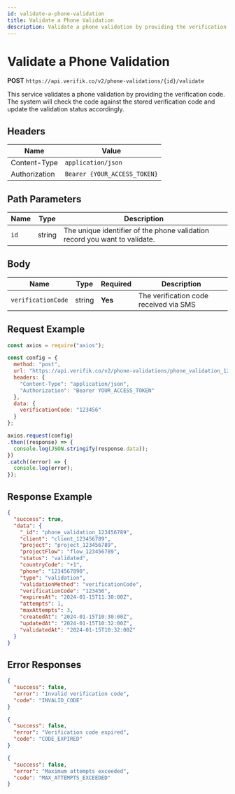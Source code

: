 ```yaml
---
id: validate-a-phone-validation
title: Validate a Phone Validation
description: Validate a phone validation by providing the verification code
---
```


# Validate a Phone Validation

**POST** `https://api.verifik.co/v2/phone-validations/{id}/validate`

This service validates a phone validation by providing the verification code. The system will check the code against the stored verification code and update the validation status accordingly.

## Headers

| Name          | Value                        |
| ------------- | ---------------------------- |
| Content-Type  | `application/json`           |
| Authorization | `Bearer {YOUR_ACCESS_TOKEN}` |

## Path Parameters

| Name | Type   | Description                                                      |
| ---- | ------ | ---------------------------------------------------------------- |
| `id` | string | The unique identifier of the phone validation record you want to validate. |

## Body

| Name               | Type   | Required | Description                                    |
| ------------------ | ------ | -------- | ---------------------------------------------- |
| `verificationCode` | string | **Yes**  | The verification code received via SMS        |

## Request Example

```javascript
const axios = require("axios");

const config = {
  method: "post",
  url: "https://api.verifik.co/v2/phone-validations/phone_validation_123456789/validate",
  headers: {
    "Content-Type": "application/json",
    "Authorization": "Bearer YOUR_ACCESS_TOKEN"
  },
  data: {
    verificationCode: "123456"
  }
};

axios.request(config)
.then((response) => {
  console.log(JSON.stringify(response.data));
})
.catch((error) => {
  console.log(error);
});
```

## Response Example

```json
{
  "success": true,
  "data": {
    "_id": "phone_validation_123456789",
    "client": "client_123456789",
    "project": "project_123456789",
    "projectFlow": "flow_123456789",
    "status": "validated",
    "countryCode": "+1",
    "phone": "1234567890",
    "type": "validation",
    "validationMethod": "verificationCode",
    "verificationCode": "123456",
    "expiresAt": "2024-01-15T11:30:00Z",
    "attempts": 1,
    "maxAttempts": 3,
    "createdAt": "2024-01-15T10:30:00Z",
    "updatedAt": "2024-01-15T10:32:00Z",
    "validatedAt": "2024-01-15T10:32:00Z"
  }
}
```

## Error Responses

```json
{
  "success": false,
  "error": "Invalid verification code",
  "code": "INVALID_CODE"
}
```

```json
{
  "success": false,
  "error": "Verification code expired",
  "code": "CODE_EXPIRED"
}
```

```json
{
  "success": false,
  "error": "Maximum attempts exceeded",
  "code": "MAX_ATTEMPTS_EXCEEDED"
}
```
